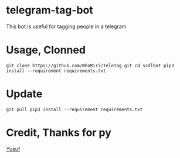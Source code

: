 # telegram-tag-bot
This bot is useful for tagging people in a telegram

# Usage, Clonned
`git clone https://github.com/WhoMiri/TeleTag.git
cd scdlbot
pip3 install --requirement requirements.txt`
# Update
`git pull
pip3 install --requirement requirements.txt`


# Credit, Thanks for py

[Yusuf](https://github.com/yusufusta)
